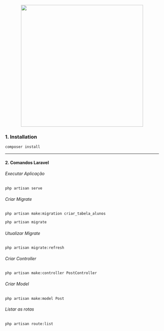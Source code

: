 <p align="center"><img src="https://res.cloudinary.com/dtfbvvkyp/image/upload/v1566331377/laravel-logolockup-cmyk-red.svg" width="400"></p>

### 1.  Installation

```bash
composer install
```
------------

#### 2.  Comandos Laravel

###### Executar Aplicação
```shell
php artisan serve
```

###### Criar Migrate
```shell
php artisan make:migration criar_tabela_alunos
```

```bash
php artisan migrate
```

###### Utualizar Migrate
```shell
php artisan migrate:refresh
```

###### Criar Controller
```shell
php artisan make:controller PostController
```

###### Criar Model
```shell
php artisan make:model Post
```

###### Listar as rotas
```shell
php artisan route:list
```